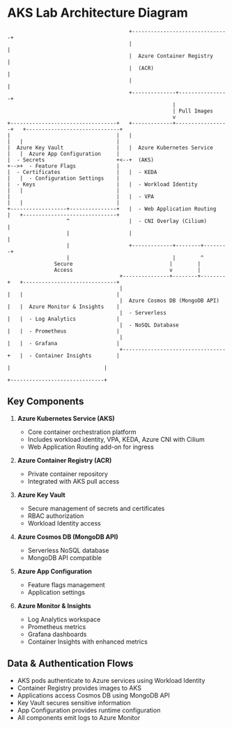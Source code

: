 # AKS Lab Architecture Diagram

```
                                       +-------------------------------+
                                       |                               |
                                       |  Azure Container Registry     |
                                       |  (ACR)                        |
                                       |                               |
                                       +--------------+----------------+
                                                     |
                                                     | Pull Images
                                                     v
+----------------------------------+   +-------------+-----------------+   +------------------------------+
|                                  |   |                               |   |                              |
|  Azure Key Vault                 |   |  Azure Kubernetes Service     |   |  Azure App Configuration     |
|  - Secrets                       +<--+  (AKS)                        +-->+  - Feature Flags             |
|  - Certificates                  |   |  - KEDA                       |   |  - Configuration Settings    |
|  - Keys                          |   |  - Workload Identity          |   |                              |
|                                  |   |  - VPA                        |   |                              |
+------------------+---------------+   |  - Web Application Routing    |   +------------------------------+
                   ^                   |  - CNI Overlay (Cilium)       |
                   |                   |                               |
                   |                   +-------------+--------+--------+
                   |                                 |        ^
               Secure                               |        |
               Access                               v        |
                                    +---------------+--------+--------+   +------------------------------+
                                    |                                 |   |                              |
                                    |  Azure Cosmos DB (MongoDB API)  |   |  Azure Monitor & Insights    |
                                    |  - Serverless                   |   |  - Log Analytics             |
                                    |  - NoSQL Database               |   |  - Prometheus                |
                                    |                                 |   |  - Grafana                   |
                                    +---------------------------------+   |  - Container Insights        |
                                                                          |                              |
                                                                          +------------------------------+

```

## Key Components

1. **Azure Kubernetes Service (AKS)**
   - Core container orchestration platform
   - Includes workload identity, VPA, KEDA, Azure CNI with Cilium
   - Web Application Routing add-on for ingress

2. **Azure Container Registry (ACR)**
   - Private container repository
   - Integrated with AKS pull access

3. **Azure Key Vault**
   - Secure management of secrets and certificates
   - RBAC authorization
   - Workload Identity access

4. **Azure Cosmos DB (MongoDB API)**
   - Serverless NoSQL database
   - MongoDB API compatible

5. **Azure App Configuration**
   - Feature flags management
   - Application settings

6. **Azure Monitor & Insights**
   - Log Analytics workspace
   - Prometheus metrics
   - Grafana dashboards
   - Container Insights with enhanced metrics

## Data & Authentication Flows

- AKS pods authenticate to Azure services using Workload Identity
- Container Registry provides images to AKS
- Applications access Cosmos DB using MongoDB API
- Key Vault secures sensitive information
- App Configuration provides runtime configuration
- All components emit logs to Azure Monitor
